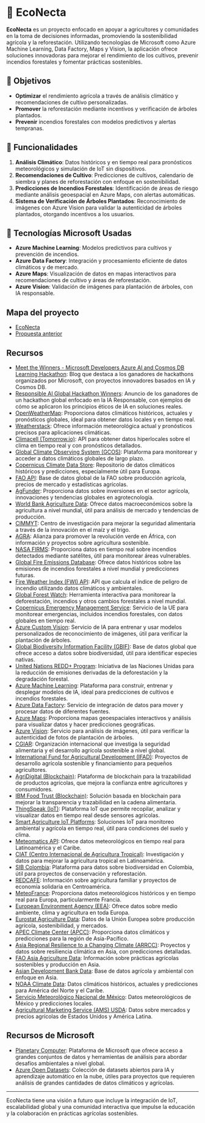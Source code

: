 # 🌱 EcoNecta

**EcoNecta** es un proyecto enfocado en apoyar a agricultores y comunidades en la toma de decisiones informadas, promoviendo la sostenibilidad agrícola y la reforestación. Utilizando tecnologías de Microsoft como Azure Machine Learning, Data Factory, Maps y Vision, la aplicación ofrece soluciones innovadoras para mejorar el rendimiento de los cultivos, prevenir incendios forestales y fomentar prácticas sostenibles.

## 🎯 Objetivos
- **Optimizar** el rendimiento agrícola a través de análisis climático y recomendaciones de cultivo personalizadas.
- **Promover** la reforestación mediante incentivos y verificación de árboles plantados.
- **Prevenir** incendios forestales con modelos predictivos y alertas tempranas.

## 🔑 Funcionalidades
1. **Análisis Climático**: Datos históricos y en tiempo real para pronósticos meteorológicos y simulación de IoT sin dispositivos.
2. **Recomendaciones de Cultivo**: Predicciones de cultivos, calendario de siembra y planes de reforestación con enfoque en sostenibilidad.
3. **Predicciones de Incendios Forestales**: Identificación de áreas de riesgo mediante análisis geoespacial en Azure Maps, con alertas automáticas.
4. **Sistema de Verificación de Árboles Plantados**: Reconocimiento de imágenes con Azure Vision para validar la autenticidad de árboles plantados, otorgando incentivos a los usuarios.

## 🚀 Tecnologías Microsoft Usadas
- **Azure Machine Learning**: Modelos predictivos para cultivos y prevención de incendios.
- **Azure Data Factory**: Integración y procesamiento eficiente de datos climáticos y de mercado.
- **Azure Maps**: Visualización de datos en mapas interactivos para recomendaciones de cultivo y áreas de reforestación.
- **Azure Vision**: Validación de imágenes para plantación de árboles, con IA responsable.

## Mapa del proyecto
- [EcoNecta](EcoNecta.html)
- [Propuesta anterior](AgroApp.html)

## Recursos
- [Meet the Winners - Microsoft Developers Azure AI and Cosmos DB Learning Hackathon](https://devblogs.microsoft.com/cosmosdb/meet-the-winners-microsoft-developers-azure-ai-azure-cosmos-db-learning-hackathon/): Blog que destaca a los ganadores de hackathons organizados por Microsoft, con proyectos innovadores basados en IA y Cosmos DB.
- [Responsible AI Global Hackathon Winners](https://techcommunity.microsoft.com/t5/microsoft-developer-community/winners-announced-responsible-ai-global-hackathon/ba-p/3600131): Anuncio de los ganadores de un hackathon global enfocado en la IA Responsable, con ejemplos de cómo se aplicaron los principios éticos de IA en soluciones reales.
- [OpenWeatherMap](https://openweathermap.org/): Proporciona datos climáticos históricos, actuales y pronósticos globales, ideal para obtener datos locales y en tiempo real.
- [Weatherstack](https://weatherstack.com/): Ofrece información meteorológica actual y pronósticos precisos para aplicaciones climáticas.
- [Climacell (Tomorrow.io)](https://www.tomorrow.io/weather-api/): API para obtener datos hiperlocales sobre el clima en tiempo real y con pronósticos detallados.
- [Global Climate Observing System (GCOS)](https://gcos.wmo.int/): Plataforma para monitorear y acceder a datos climáticos globales de largo plazo.
- [Copernicus Climate Data Store](https://cds.climate.copernicus.eu/): Repositorio de datos climáticos históricos y predicciones, especialmente útil para Europa.
- [FAO API](http://www.fao.org/faostat/en/): Base de datos global de la FAO sobre producción agrícola, precios de mercado y estadísticas agrícolas.
- [AgFunder](https://agfunder.com/): Proporciona datos sobre inversiones en el sector agrícola, innovaciones y tendencias globales en agrotecnología.
- [World Bank Agriculture Data](https://data.worldbank.org/indicator/AG.LND.AGRI.ZS): Ofrece datos macroeconómicos sobre la agricultura a nivel mundial, útil para análisis de mercado y tendencias de producción.
- [CIMMYT](https://www.cimmyt.org/): Centro de investigación para mejorar la seguridad alimentaria a través de la innovación en el maíz y el trigo.
- [AGRA](https://agra.org/): Alianza para promover la revolución verde en África, con información y proyectos sobre agricultura sostenible.
- [NASA FIRMS](https://firms.modaps.eosdis.nasa.gov/): Proporciona datos en tiempo real sobre incendios detectados mediante satélites, útil para monitorear áreas vulnerables.
- [Global Fire Emissions Database](https://www.globalfiredata.org/): Ofrece datos históricos sobre las emisiones de incendios forestales a nivel mundial y predicciones futuras.
- [Fire Weather Index (FWI) API](https://www.fireweather.ca/): API que calcula el índice de peligro de incendio utilizando datos climáticos y ambientales.
- [Global Forest Watch](https://www.globalforestwatch.org/): Herramienta interactiva para monitorear la deforestación, incendios y otros cambios forestales a nivel mundial.
- [Copernicus Emergency Management Service](https://emergency.copernicus.eu/): Servicio de la UE para monitorear emergencias, incluidos incendios forestales, con datos globales en tiempo real.
- [Azure Custom Vision](https://azure.microsoft.com/en-us/services/cognitive-services/custom-vision-service/): Servicio de IA para entrenar y usar modelos personalizados de reconocimiento de imágenes, útil para verificar la plantación de árboles.
- [Global Biodiversity Information Facility (GBIF)](https://www.gbif.org/): Base de datos global que ofrece acceso a datos sobre biodiversidad, útil para identificar especies nativas.
- [United Nations REDD+ Program](https://www.un-redd.org/): Iniciativa de las Naciones Unidas para la reducción de emisiones derivadas de la deforestación y la degradación forestal.
- [Azure Machine Learning](https://azure.microsoft.com/en-us/services/machine-learning/): Plataforma para construir, entrenar y desplegar modelos de IA, ideal para predicciones de cultivos e incendios forestales.
- [Azure Data Factory](https://azure.microsoft.com/en-us/services/data-factory/): Servicio de integración de datos para mover y procesar datos de diferentes fuentes.
- [Azure Maps](https://azure.microsoft.com/en-us/services/azure-maps/): Proporciona mapas geoespaciales interactivos y análisis para visualizar datos y hacer predicciones geográficas.
- [Azure Vision](https://azure.microsoft.com/en-us/services/cognitive-services/computer-vision/): Servicio para análisis de imágenes, útil para verificar la autenticidad de fotos de plantación de árboles.
- [CGIAR](https://www.cgiar.org/): Organización internacional que investiga la seguridad alimentaria y el desarrollo agrícola sostenible a nivel global.
- [International Fund for Agricultural Development (IFAD)](https://www.ifad.org/): Proyectos de desarrollo agrícola sostenible y financiamiento para pequeños agricultores.
- [AgriDigital (Blockchain)](https://www.agridigital.io/): Plataforma de blockchain para la trazabilidad de productos agrícolas, que mejora la confianza entre agricultores y consumidores.
- [IBM Food Trust (Blockchain)](https://www.ibm.com/blockchain/solutions/food-trust): Solución basada en blockchain para mejorar la transparencia y trazabilidad en la cadena alimentaria.
- [ThingSpeak (IoT)](https://thingspeak.com/): Plataforma IoT que permite recopilar, analizar y visualizar datos en tiempo real desde sensores agrícolas.
- [Smart Agriculture IoT Platforms](https://www.libelium.com/smart-agriculture/): Soluciones IoT para monitoreo ambiental y agrícola en tiempo real, útil para condiciones del suelo y clima.
- [Meteomatics API](https://www.meteomatics.com/en/weather-api/): Ofrece datos meteorológicos en tiempo real para Latinoamérica y el Caribe.
- [CIAT (Centro Internacional de Agricultura Tropical)](https://ciat.cgiar.org/): Investigación y datos para mejorar la agricultura tropical en Latinoamérica.
- [SIB Colombia](https://sibcolombia.net/): Plataforma para datos sobre biodiversidad en Colombia, útil para proyectos de conservación y reforestación.
- [REDCAFE](https://www.redcafes.org/): Información sobre agricultura familiar y proyectos de economía solidaria en Centroamérica.
- [MeteoFrance](https://donneespubliques.meteofrance.fr/): Proporciona datos meteorológicos históricos y en tiempo real para Europa, particularmente Francia.
- [European Environment Agency (EEA)](https://www.eea.europa.eu/data-and-maps): Ofrece datos sobre medio ambiente, clima y agricultura en toda Europa.
- [Eurostat Agriculture Data](https://ec.europa.eu/eurostat/web/agriculture/data/database): Datos de la Unión Europea sobre producción agrícola, sostenibilidad, y mercados.
- [APEC Climate Center (APCC)](https://www.apcc21.org/eng): Proporciona datos climáticos y predicciones para la región de Asia-Pacífico.
- [Asia Regional Resilience to a Changing Climate (ARRCC)](https://www.metoffice.gov.uk/): Proyectos y datos sobre resiliencia climática en Asia, con predicciones detalladas.
- [FAO Asia Agriculture Data](https://www.fao.org/home/en/): Información sobre prácticas agrícolas sostenibles y producción en Asia.
- [Asian Development Bank Data](https://data.adb.org/): Base de datos agrícola y ambiental con enfoque en Asia.
- [NOAA Climate Data](https://www.ncdc.noaa.gov/): Datos climáticos históricos, actuales y predicciones para América del Norte y el Caribe.
- [Servicio Meteorológico Nacional de México](https://smn.conagua.gob.mx/): Datos meteorológicos de México y predicciones locales.
- [Agricultural Marketing Service (AMS) USDA](https://www.ams.usda.gov/): Datos sobre mercados y precios agrícolas de Estados Unidos y América Latina.

## Recursos de Microsoft
- [Planetary Computer](https://planetarycomputer.microsoft.com/): Plataforma de Microsoft que ofrece acceso a grandes conjuntos de datos y herramientas de análisis para abordar desafíos ambientales a nivel global.
- [Azure Open Datasets](https://learn.microsoft.com/en-us/azure/open-datasets/samples): Colección de datasets abiertos para IA y aprendizaje automático en la nube, útiles para proyectos que requieren análisis de grandes cantidades de datos climáticos y agrícolas.

---
EcoNecta tiene una visión a futuro que incluye la integración de IoT, escalabilidad global y una comunidad interactiva que impulse la educación y la colaboración en prácticas agrícolas sostenibles.
